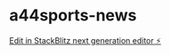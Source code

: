 # a44sports-news

[Edit in StackBlitz next generation editor ⚡️](https://stackblitz.com/~/github.com/Gwaqaza/a44sports-news)